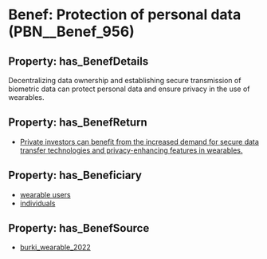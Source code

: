 # Benef: __Protection of personal data__ (PBN__Benef_956)

## Property: has_BenefDetails

Decentralizing data ownership and establishing secure transmission of biometric data can protect personal data and ensure privacy in the use of wearables.

## Property: has_BenefReturn

* [Private investors can benefit from the increased demand for secure data transfer technologies and privacy-enhancing features in wearables.](../BenefReturn/PBN__BenefReturn_1051)

## Property: has_Beneficiary

* [wearable users](../Stakeholder/PBN__Stakeholder_374)
* [individuals](../Stakeholder/PBN__Stakeholder_20)

## Property: has_BenefSource

* [burki_wearable_2022](../Article/PBN__Article_195)


